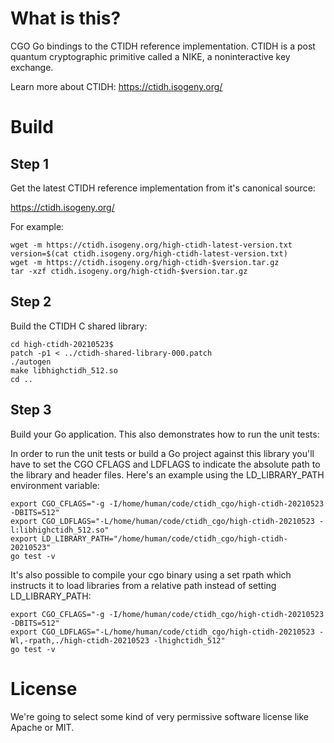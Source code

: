 
What is this?
=============

CGO Go bindings to the CTIDH reference implementation.
CTIDH is a post quantum cryptographic primitive called a NIKE,
a noninteractive key exchange.

Learn more about CTIDH: https://ctidh.isogeny.org/


Build
=====

Step 1
------

Get the latest CTIDH reference implementation from it's canonical source:

https://ctidh.isogeny.org/

For example:

```
wget -m https://ctidh.isogeny.org/high-ctidh-latest-version.txt
version=$(cat ctidh.isogeny.org/high-ctidh-latest-version.txt)
wget -m https://ctidh.isogeny.org/high-ctidh-$version.tar.gz
tar -xzf ctidh.isogeny.org/high-ctidh-$version.tar.gz
```

Step 2
------

Build the CTIDH C shared library:

```
cd high-ctidh-20210523$
patch -p1 < ../ctidh-shared-library-000.patch
./autogen
make libhighctidh_512.so
cd ..
```

Step 3
------

Build your Go application. This also demonstrates how to run the unit tests:

In order to run the unit tests or build a Go project against this library
you'll have to set the CGO CFLAGS and LDFLAGS to indicate the absolute path
to the library and header files. Here's an example using the LD_LIBRARY_PATH
environment variable:

```
export CGO_CFLAGS="-g -I/home/human/code/ctidh_cgo/high-ctidh-20210523 -DBITS=512"
export CGO_LDFLAGS="-L/home/human/code/ctidh_cgo/high-ctidh-20210523 -l:libhighctidh_512.so"
export LD_LIBRARY_PATH="/home/human/code/ctidh_cgo/high-ctidh-20210523"
go test -v
```

It's also possible to compile your cgo binary using a set rpath which
instructs it to load libraries from a relative path instead of setting
LD_LIBRARY_PATH:

```
export CGO_CFLAGS="-g -I/home/human/code/ctidh_cgo/high-ctidh-20210523 -DBITS=512"
export CGO_LDFLAGS="-L/home/human/code/ctidh_cgo/high-ctidh-20210523 -Wl,-rpath,./high-ctidh-20210523 -lhighctidh_512"
go test -v
```

License
=======

We're going to select some kind of very permissive software license like Apache or MIT.